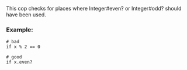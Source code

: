This cop checks for places where Integer#even? or Integer#odd?
should have been used.

### Example:

    # bad
    if x % 2 == 0

    # good
    if x.even?